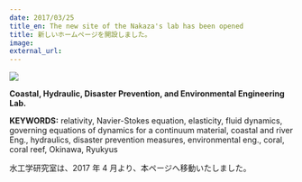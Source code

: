 ```yaml
---
date: 2017/03/25
title_en: The new site of the Nakaza's lab has been opened
title: 新しいホームページを開設しました。
image:
external_url:
---
```

![](/uploads/c6570891b98024c496d9d0332d332e7d.jpg)

**Coastal, Hydraulic, Disaster Prevention, and Environmental Engineering Lab.**

**KEYWORDS:** relativity, Navier-Stokes equation, elasticity, fluid dynamics, governing equations of dynamics for a continuum material, coastal and river Eng., hydraulics, disaster prevention measures, environmental eng., coral, coral reef, Okinawa, Ryukyus

水工学研究室は、2017 年 4 月より、本ページへ移動いたしました。
